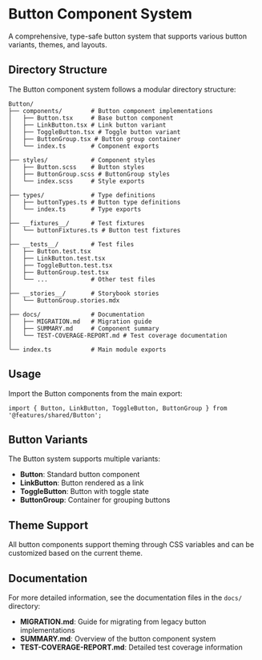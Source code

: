 # Button Component System

A comprehensive, type-safe button system that supports various button variants, themes, and layouts.

## Directory Structure

The Button component system follows a modular directory structure:

```
Button/
├── components/        # Button component implementations
│   ├── Button.tsx     # Base button component
│   ├── LinkButton.tsx # Link button variant
│   ├── ToggleButton.tsx # Toggle button variant  
│   ├── ButtonGroup.tsx # Button group container
│   └── index.ts       # Component exports
│
├── styles/            # Component styles
│   ├── Button.scss    # Button styles
│   ├── ButtonGroup.scss # ButtonGroup styles
│   └── index.scss     # Style exports
│
├── types/             # Type definitions
│   ├── buttonTypes.ts # Button type definitions
│   └── index.ts       # Type exports
│
├── __fixtures__/      # Test fixtures
│   └── buttonFixtures.ts # Button test fixtures
│
├── __tests__/         # Test files
│   ├── Button.test.tsx
│   ├── LinkButton.test.tsx
│   ├── ToggleButton.test.tsx
│   ├── ButtonGroup.test.tsx
│   └── ...            # Other test files
│
├── __stories__/       # Storybook stories
│   └── ButtonGroup.stories.mdx
│
├── docs/              # Documentation
│   ├── MIGRATION.md   # Migration guide
│   ├── SUMMARY.md     # Component summary
│   └── TEST-COVERAGE-REPORT.md # Test coverage documentation
│
└── index.ts           # Main module exports
```

## Usage

Import the Button components from the main export:

```tsx
import { Button, LinkButton, ToggleButton, ButtonGroup } from '@features/shared/Button';
```

## Button Variants

The Button system supports multiple variants:

- **Button**: Standard button component
- **LinkButton**: Button rendered as a link
- **ToggleButton**: Button with toggle state
- **ButtonGroup**: Container for grouping buttons

## Theme Support

All button components support theming through CSS variables and can be customized based on the current theme.

## Documentation

For more detailed information, see the documentation files in the `docs/` directory:

- **MIGRATION.md**: Guide for migrating from legacy button implementations
- **SUMMARY.md**: Overview of the button component system
- **TEST-COVERAGE-REPORT.md**: Detailed test coverage information 